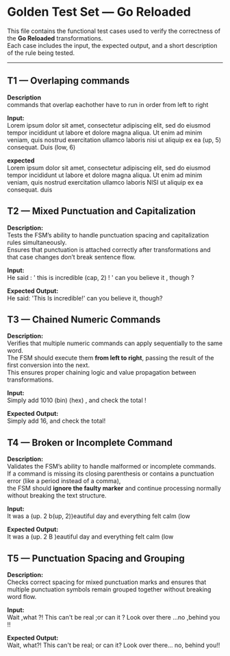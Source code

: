 # Golden Test Set — Go Reloaded

This file contains the functional test cases used to verify the correctness of the **Go Reloaded** transformations.  
Each case includes the input, the expected output, and a short description of the rule being tested.

---

## T1 — Overlaping commands
**Description**  
commands that overlap eachother have to run in order from left to right

**Input:**   
Lorem ipsum dolor sit amet, consectetur adipiscing elit, sed do eiusmod tempor incididunt ut labore et dolore magna aliqua. Ut enim ad minim veniam, quis nostrud exercitation ullamco laboris nisi ut aliquip ex ea (up, 5) consequat. Duis (low, 6)  

**expected**  
Lorem ipsum dolor sit amet, consectetur adipiscing elit, sed do eiusmod tempor incididunt ut labore et dolore magna aliqua. Ut enim ad minim veniam, quis nostrud exercitation ullamco laboris NISI ut aliquip ex ea consequat. duis 


## T2 — Mixed Punctuation and Capitalization

**Description:**  
Tests the FSM’s ability to handle punctuation spacing and capitalization rules simultaneously.  
Ensures that punctuation is attached correctly after transformations and that case changes don’t break sentence flow.

**Input:**  
He said : ' this is incredible (cap, 2) ! ' can you believe it , though ?

**Expected Output:**  
He said: 'This Is incredible!' can you believe it, though?

## T3 — Chained Numeric Commands

**Description:**  
Verifies that multiple numeric commands can apply sequentially to the same word.  
The FSM should execute them **from left to right**, passing the result of the first conversion into the next.  
This ensures proper chaining logic and value propagation between transformations.

**Input:**  
Simply add 1010 (bin) (hex) , and check the total !


**Expected Output:**  
Simply add 16, and check the total!

## T4 — Broken or Incomplete Command

**Description:**  
Validates the FSM’s ability to handle malformed or incomplete commands.  
If a command is missing its closing parenthesis or contains a punctuation error (like a period instead of a comma),  
the FSM should **ignore the faulty marker** and continue processing normally without breaking the text structure.

**Input:**  
It was a (up. 2 b(up, 2))eautiful day and everything felt calm (low  

**Expected Output:**      
It was a (up. 2 B )eautiful day and everything felt calm (low

## T5 — Punctuation Spacing and Grouping

**Description:**  
Checks correct spacing for mixed punctuation marks and ensures that multiple punctuation symbols remain grouped together without breaking word flow.

**Input:**  
Wait ,what ?! This can't be real ;or can it ? Look over there ...no ,behind you !!


**Expected Output:**  
Wait, what?! This can't be real; or can it? Look over there... no, behind you!!
